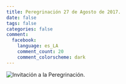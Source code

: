 ```yaml
---
title: Peregrinación 27 de Agosto de 2017.
date: false
tags: false
categories: false
comment:
  facebook:
    language: es_LA
    comment_count: 20
    comment_colorscheme: dark  
---
```


<!--
title: El modelo de una mujer fuerte.
Cuando peregrinar y construir, pedir y agradecer, perseverar y acometer, escribir y convencer, amar y confiar, se hace carne en una mujer…

Cuando esa mujer es MAMA ANTULA…
 ![Mama Antula con su niño Manuelito](/media/oleos/Mama%20Antula%20y%20Manuelito.jpeg) -->

![Invitación a la Peregrinación.](/media/eventos/2017-08-27-Peregrinacion-mama-antula.jpeg)
